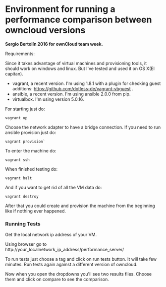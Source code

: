 # Environment for running a performance comparison between owncloud versions
**Sergio Bertolín 2016 for ownCloud team week.**

Requirements: 

Since it takes advantage of virtual machines and provisioning tools, it should work on windows and linux. But I've tested and used it on OS X(El capitan).

- vagrant, a recent version. I'm using 1.8.1 with a plugin for checking guest additions: https://github.com/dotless-de/vagrant-vbguest .
- ansible, a recent version. I'm using ansible 2.0.0 from pip.
- virtualbox. I'm using version 5.0.16.

For starting just do:

```
vagrant up
```
Choose the network adapter to have a bridge connection.
If you need to run ansible provision just do:

```
vagrant provision`
```

To enter the machine do:

```
vagrant ssh
```

When finished testing do:

```
vagrant halt
```

And if you want to get rid of all the VM data do:

```
vagrant destroy
```

After that you could create and provision the machine from the beginning like if nothing ever happened.


### Running Tests
Get the local network ip address of your VM.

Using browser go to http://your_localnetwork_ip_address/performance_server/

To run tests just choose a tag and click on run tests button. It will take few minutes.
Run tests again against a different version of owncloud.

Now when you open the dropdowns you'll see two results files. Choose them and click on compare to see the comparison.

